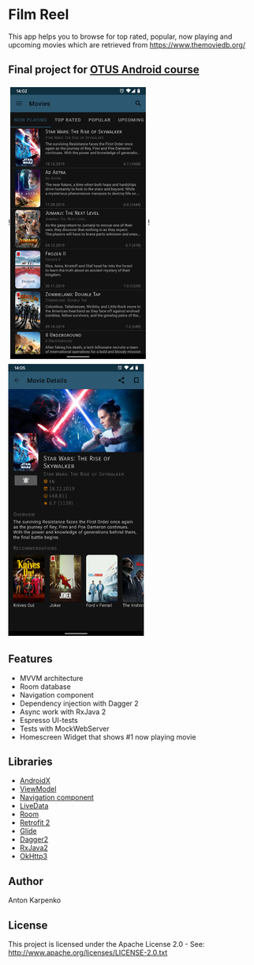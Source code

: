 # Film Reel
This app helps you to browse for top rated, popular, now playing and upcoming movies which are retrieved from https://www.themoviedb.org/

## Final project for [OTUS Android course](https://otus.ru/lessons/basic-android/)
!<img src="https://github.com/intulion/FilmReel/blob/master/screenshots/now_playing.png" vspace="5" align= "center" width=275 >
!<img src="https://github.com/intulion/FilmReel/blob/master/screenshots/details.png" vspace="5" align= "center" width=275 >

## Features
* MVVM architecture
* Room database
* Navigation component
* Dependency injection with Dagger 2
* Async work with RxJava 2 
* Espresso UI-tests
* Tests with MockWebServer 
* Homescreen Widget that shows #1 now playing movie

## Libraries
*   [AndroidX](https://developer.android.com/jetpack/androidx/)
*   [ViewModel](https://developer.android.com/topic/libraries/architecture/viewmodel)
*   [Navigation component](https://developer.android.com/guide/navigation)
*   [LiveData](https://developer.android.com/topic/libraries/architecture/livedata)
*   [Room](https://developer.android.com/topic/libraries/architecture/room)
*   [Retrofit 2](https://github.com/square/retrofit)
*   [Glide](https://github.com/bumptech/glide)
*   [Dagger2](https://google.github.io/dagger/users-guide)
*   [RxJava2](https://github.com/ReactiveX/RxJava)
*   [OkHttp3](https://square.github.io/okhttp)

## Author
Anton Karpenko

## License
This project is licensed under the Apache License 2.0 - See: http://www.apache.org/licenses/LICENSE-2.0.txt
